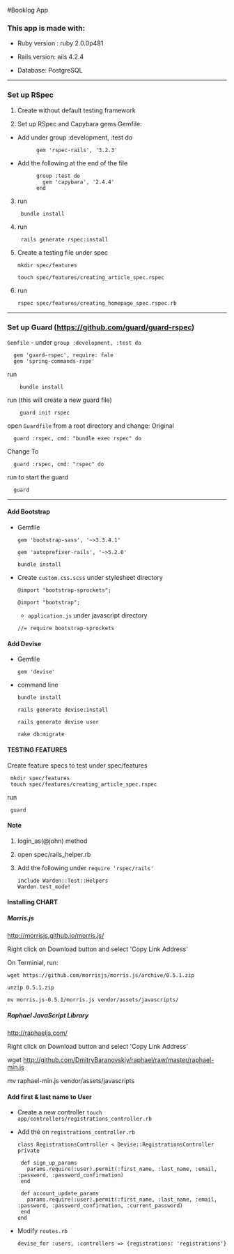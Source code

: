 #Booklog App

### This app is made with:
* Ruby version : ruby 2.0.0p481

* Rails version: ails 4.2.4

* Database: PostgreSQL


----------

### Set up RSpec

1. Create without default testing framework

2. Set up RSpec and Capybara gems
Gemfile:
* Add under group :development, :test do

		    gem 'rspec-rails', '3.2.3'

* Add the following at the end of the file

		    group :test do
		      gem 'capybara', '2.4.4'
		    end

3. run

        bundle install
4. run

        rails generate rspec:install

5. Create a testing file under spec

	 ```mkdir spec/features```

	 ```touch spec/features/creating_article_spec.rspec```

6. run

    ```rspec spec/features/creating_homepage_spec.rspec.rb```

----------

### Set up Guard (https://github.com/guard/guard-rspec)
```Gemfile``` - under ```group :development, :test do```

      gem 'guard-rspec', require: fale
      gem 'spring-commands-rspe'
      
run

        bundle install
    
run (this will create a new guard file)

        guard init rspec

open ```Guardfile``` from a root directory and change:
Original

      guard :rspec, cmd: "bundle exec rspec" do

Change To

      guard :rspec, cmd: "rspec" do

run to start the guard

      guard

------

#### Add Bootstrap
* Gemfile

  ```gem 'bootstrap-sass', '~>3.3.4.1'```

  ```gem 'autoprefixer-rails', '~>5.2.0'```

  ```bundle install``` 

* Create ```custom.css.scss``` under stylesheet directory

  ```@import "bootstrap-sprockets";```

  ```@import "bootstrap";```

  * ```application.js``` under javascript directory
  
  ```//= require bootstrap-sprockets```

#### Add Devise 
* Gemfile

  ```gem 'devise'```

* command line

  ```bundle install```

  ```rails generate devise:install```
  
  ```rails generate devise user```
  
  ```rake db:migrate```


#### TESTING FEATURES 

Create feature specs to test under spec/features 


     mkdir spec/features
     touch spec/features/creating_article_spec.rspec

run 

     guard


#### Note
1. login_as(@john) method 

2. open
        spec/rails_helper.rb
3. Add the following under ```require 'rspec/rails'```
 
       include Warden::Test::Helpers
       Warden.test_mode!

#### Installing CHART
 
##### Morris.js


http://morrisjs.github.io/morris.js/

Right click on Download button and select 'Copy Link Address'

On Terminial, run:

```wget https://github.com/morrisjs/morris.js/archive/0.5.1.zip```

```unzip 0.5.1.zip```

```mv morris.js-0.5.1/morris.js vendor/assets/javascripts/```

##### Raphael JavaScript Library

http://raphaeljs.com/

Right click on Download button and select 'Copy Link Address'

wget http://github.com/DmitryBaranovskiy/raphael/raw/master/raphael-min.js

mv raphael-min.js vendor/assets/javascripts


#### Add first & last name to User
* Create a new controller
```touch app/controllers/registrations_controller.rb```

* Add the on ```registrations_controller.rb```
  

      class RegistrationsController < Devise::RegistrationsController
      private
      
       def sign_up_params
         params.require(:user).permit(:first_name, :last_name, :email, :password, :password_confirmation)
       end

       def account_update_params
         params.require(:user).permit(:first_name, :last_name, :email, :password, :password_confirmation, :current_password)
       end
      end
      

* Modify ```routes.rb```

  ```devise_for :users, :controllers => {registrations: 'registrations'}```